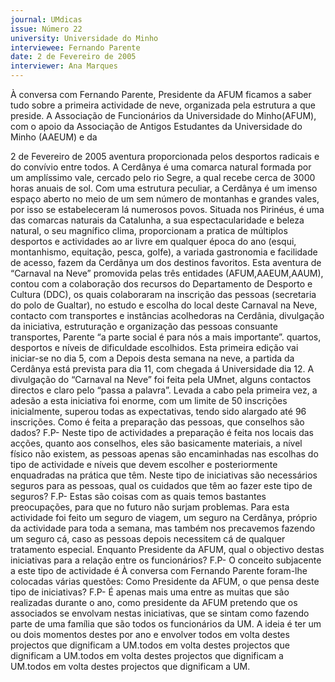 ```yaml
---
journal: UMdicas
issue: Número 22
university: Universidade do Minho
interviewee: Fernando Parente
date: 2 de Fevereiro de 2005
interviewer: Ana Marques
---
```

À conversa com Fernando Parente, Presidente da
AFUM  ficamos a saber tudo sobre a primeira
actividade de neve, organizada pela estrutura a
que preside.
A Associação de Funcionários da Universidade do
Minho(AFUM), com o apoio da Associação de Antigos
Estudantes da Universidade do Minho (AAEUM) e da

2 de Fevereiro de 2005
aventura proporcionada pelos desportos radicais e do
convívio entre todos.
A Cerdânya é uma comarca natural formada por
um amplíssimo vale, cercado pelo rio Segre, a qual
recebe cerca de 3000 horas anuais de sol. Com uma
estrutura peculiar, a Cerdânya é um imenso espaço
aberto no meio de um sem número de montanhas e
grandes vales, por isso se estabeleceram lá numerosos
povos. Situada nos Pirinéus, é uma das comarcas
naturais da Catalunha, a sua espectacularidade e
beleza natural, o seu magnífico clima, proporcionam a
pratica de múltiplos desportos e actividades ao ar livre
em qualquer época do ano (esqui, montanhismo,
equitação, pesca, golfe), a variada gastronomia e
facilidade de acesso, fazem da Cerdânya um dos
destinos favoritos.
Esta aventura de “Carnaval na Neve” promovida
pelas três entidades (AFUM,AAEUM,AAUM), contou
com a colaboração dos recursos do Departamento de
Desporto e Cultura (DDC), os quais colaboraram na
inscrição das pessoas (secretaria do polo de Gualtar),
no estudo e escolha do local deste Carnaval na Neve,
contacto com transportes e instâncias acolhedoras na
Cerdânia, divulgação da iniciativa, estruturação e
organização das pessoas consuante transportes,
Parente “a parte social é para nós a mais importante”.
quartos, desportos e níveis de dificuldade escolhidos.
Esta primeira edição vai iniciar-se no dia 5, com a Depois desta semana na neve, a partida da Cerdânya
está prevista para dia 11, com chegada á Universidade
dia 12.
A divulgação do “Carnaval na Neve” foi feita pela
UMnet, alguns contactos directos e claro pelo “passa a
palavra”. Levada a cabo pela primeira vez, a adesão a
esta iniciativa foi enorme, com um limite de 50
inscrições inicialmente, superou todas as expectativas,
tendo sido alargado até 96 inscrições.
Como é feita a preparação das pessoas, que
conselhos são dados?
F.P- Neste tipo de actividades a preparação é feita nos
locais das acções, quanto aos conselhos, eles são
basicamente materiais, a nível físico não existem, as
pessoas apenas são encaminhadas nas escolhas do
tipo de actividade e níveis que devem escolher e
posteriormente enquadradas na prática que têm.
Neste tipo de iniciativas são necessários seguros
para as pessoas, qual os cuidados que têm ao fazer
este tipo de seguros?
F.P- Estas são coisas com as quais temos bastantes
preocupações, para que no futuro não surjam
problemas. Para esta actividade foi feito um seguro de
viagem, um seguro na Cerdânya, próprio da actividade
para toda a semana, mas também nos precavemos
fazendo um seguro cá, caso as pessoas depois
necessitem cá de qualquer tratamento especial.
Enquanto Presidente da AFUM, qual o objectivo
destas iniciativas para a relação entre os
funcionários?
F.P- O conceito subjacente a este tipo de actividade é
À conversa com Fernando Parente foram-lhe
colocadas várias questões: 
Como Presidente da AFUM, o que pensa deste tipo
de iniciativas?
F.P- É apenas mais uma entre as muitas que são
realizadas durante o ano, como presidente da AFUM
pretendo que os associados se envolvam nestas
iniciativas, que se sintam como fazendo parte de uma
família que são todos os funcionários da UM. A ideia é
ter um ou dois momentos destes por ano e envolver
todos em volta destes projectos que dignificam a UM.todos em volta destes projectos que dignificam a UM.todos em volta destes projectos que dignificam a UM.todos em volta destes projectos que dignificam a UM.